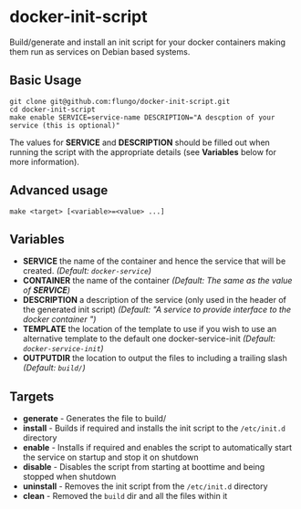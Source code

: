 docker-init-script
==================

Build/generate and install an init script for your docker containers making them run as services on Debian based systems.

Basic Usage
-----------

```
git clone git@github.com:flungo/docker-init-script.git
cd docker-init-script
make enable SERVICE=service-name DESCRIPTION="A descption of your service (this is optional)"
```

The values for **SERVICE** and **DESCRIPTION** should be filled out when running the script with the appropriate details (see **Variables** below for more information).

Advanced usage
--------------

```
make <target> [<variable>=<value> ...]
```

Variables
---------

* **SERVICE** the name of the container and hence the service that will be created. *(Default: `docker-service`)*
* **CONTAINER** the name of the container *(Default: The same as the value of __SERVICE__)*
* **DESCRIPTION** a description of the service (only used in the header of the generated init script) *(Default: "A service to provide interface to the docker container <NAME>")*
* **TEMPLATE** the location of the template to use if you wish to use an alternative template to the default one docker-service-init *(Default: `docker-service-init`)*
* **OUTPUTDIR** the location to output the files to including a trailing slash *(Default: `build/`)*

Targets
-------

* **generate** - Generates the file to build/<SERVICE>
* **install** - Builds if required and installs the init script to the `/etc/init.d` directory
* **enable** - Installs if required and enables the script to automatically start the service on startup and stop it on shutdown
* **disable** - Disables the script from starting at boottime and being stopped when shutdown
* **uninstall** - Removes the init script from the `/etc/init.d` directory
* **clean** - Removed the `build` dir and all the files within it
